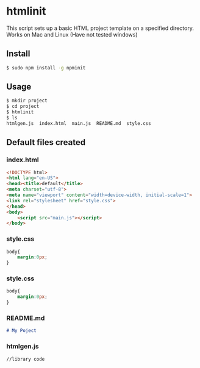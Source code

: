 # htmlinit

This script sets up a basic HTML project template on a specified directory.
Works on Mac and Linux (Have not tested windows)

## Install
```sh
$ sudo npm install -g npminit
```
## Usage
```sh
$ mkdir project
$ cd project
$ htmlinit
$ ls
htmlgen.js  index.html  main.js  README.md  style.css
```

## Default files created
### index.html
```html
<!DOCTYPE html>
<html lang="en-US">
<head><title>default</title>
<meta charset="utf-8">
<meta name="viewport" content="width=device-width, initial-scale=1">
<link rel="stylesheet" href="style.css">
</head>
<body>
    <script src="main.js"></script>
</body>
```
### style.css
```css
body{
    margin:0px;
}
```
### 
### style.css
```css
body{
    margin:0px;
}
```
### README.md
```md
# My Poject
```
### htmlgen.js
```
//library code
```
